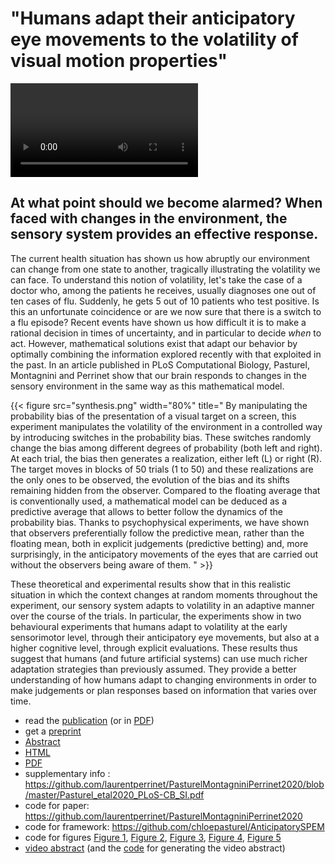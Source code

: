 
# "Humans adapt their anticipatory eye movements to the volatility of visual motion properties"


<video controls >
  <source src="https://raw.githubusercontent.com/chloepasturel/AnticipatorySPEM/master/2020-03_video-abstract/PasturelMontagniniPerrinet2020_video-abstract.mp4" type="video/mp4">
</video>

## At what point should we become alarmed? When faced with changes in the environment, the sensory system provides an effective response.

The current health situation has shown us how abruptly our environment can change from one state to another, tragically illustrating the volatility we can face. To understand this notion of volatility, let's take the case of a doctor who, among the patients he receives, usually diagnoses one out of ten cases of flu. Suddenly, he gets 5 out of 10 patients who test positive. Is this an unfortunate coincidence or are we now sure that there is a switch to a flu episode? Recent events have shown us how difficult it is to make a rational decision in times of uncertainty, and in particular to decide *when* to act. However, mathematical solutions exist that adapt our behavior by optimally combining the information explored recently with that exploited in the past. In an article published in PLoS Computational Biology, Pasturel, Montagnini and Perrinet show that our brain responds to changes in the sensory environment in the same way as this mathematical model.

{{< figure src="synthesis.png" width="80%" title=" By manipulating the probability bias of the presentation of a visual target on a screen, this experiment manipulates the volatility of the environment in a controlled way by introducing switches in the probability bias. These switches randomly change the bias among different degrees of probability (both left and right). At each trial, the bias then generates a realization, either left (L) or right (R).  The target moves in blocks of 50 trials (1 to 50) and these realizations are the only ones to be observed, the evolution of the bias and its shifts remaining hidden from the observer. Compared to the floating average that is conventionally used, a mathematical model can be deduced as a predictive average that allows to better follow the dynamics of the probability bias. Thanks to psychophysical experiments, we have shown that observers preferentially follow the predictive mean, rather than the floating mean, both in explicit judgements (predictive betting) and, more surprisingly, in the anticipatory movements of the eyes that are carried out without the observers being aware of them. " >}}


These theoretical and experimental results show that in this realistic situation in which the context changes at random moments throughout the experiment, our sensory system adapts to volatility in an adaptive manner over the course of the trials. In particular, the experiments show in two behavioural experiments that humans adapt to volatility at the early sensorimotor level, through their anticipatory eye movements, but also at a higher cognitive level, through explicit evaluations. These results thus suggest that humans (and future artificial systems) can use much richer adaptation strategies than previously assumed. They provide a better understanding of how humans adapt to changing environments in order to make judgements or plan responses based on information that varies over time.

 * read the [publication](https://doi.org/10.1371/journal.pcbi.1007438) (or in [PDF](https://journals.plos.org/ploscompbiol/article/file?id=10.1371/journal.pcbi.1007438&type=printable))
 * get a [preprint](https://www.biorxiv.org/content/10.1101/784116v3)
 * [Abstract](https://www.biorxiv.org/content/10.1101/784116v3)
 * [HTML](https://www.biorxiv.org/content/10.1101/784116v3)
 * [PDF](https://www.biorxiv.org/content/10.1101/784116v3.full.pdf)
 * supplementary info : https://github.com/laurentperrinet/PasturelMontagniniPerrinet2020/blob/master/Pasturel_etal2020_PLoS-CB_SI.pdf
 * code for paper: https://github.com/laurentperrinet/PasturelMontagniniPerrinet2020
 * code for framework: https://github.com/chloepasturel/AnticipatorySPEM
 * code for figures [Figure 1](https://github.com/chloepasturel/AnticipatorySPEM/blob/master/1_protocole.ipynb), [Figure 2](https://github.com/chloepasturel/AnticipatorySPEM/blob/master/2_raw-results.ipynb), [Figure 3](https://github.com/chloepasturel/AnticipatorySPEM/blob/master/3_Results_1-theory_BBCP.ipynb), [Figure 4](https://github.com/chloepasturel/AnticipatorySPEM/blob/master/4_Results_2_fitting_BBCP.ipynb), [Figure 5](https://github.com/chloepasturel/AnticipatorySPEM/blob/master/5_Meta_analysis.ipynb)
 * [video abstract](https://raw.githubusercontent.com/chloepasturel/AnticipatorySPEM/master/2020-03_video-abstract/PasturelMontagniniPerrinet2020_video-abstract.mp4) (and the [code](https://github.com/chloepasturel/AnticipatorySPEM/blob/master/2020-03_video-abstract/2020-03-24_video-abstract.ipynb) for generating the video abstract)
